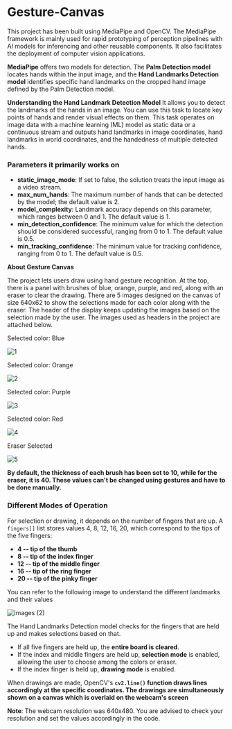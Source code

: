 # Gesture-Canvas
This project has been built using MediaPipe and OpenCV. The MediaPipe framework is mainly used for rapid prototyping of perception pipelines with AI models for inferencing and other reusable components. It also facilitates the deployment of computer vision applications.

**MediaPipe** offers two models for detection. The **Palm Detection model** locates hands within the input image, and the **Hand Landmarks Detection model** identifies specific hand landmarks on the cropped hand image defined by the Palm Detection model.

**Understanding the Hand Landmark Detection Model**
It allows you to detect the landmarks of the hands in an image. You can use this task to locate key points of hands and render visual effects on them. This task operates on image data with a machine learning (ML) model as static data or a continuous stream and outputs hand landmarks in image coordinates, hand landmarks in world coordinates, and the handedness of multiple detected hands.

### Parameters it primarily works on

- **static_image_mode**: If set to false, the solution treats the input image as a video stream.
- **max_num_hands**: The maximum number of hands that can be detected by the model; the default value is 2.
- **model_complexity**: Landmark accuracy depends on this parameter, which ranges between 0 and 1. The default value is 1.
- **min_detection_confidence**: The minimum value for which the detection should be considered successful, ranging from 0 to 1. The default value is 0.5.
- **min_tracking_confidence**: The minimum value for tracking confidence, ranging from 0 to 1. The default value is 0.5.



**About Gesture Canvas**

The project lets users draw using hand gesture recognition. At the top, there is a panel with brushes of blue, orange, purple, and red, along with an eraser to clear the drawing. There are 5 images designed on the canvas of size 640x62 to show the selections made for each color along with the eraser. The header of the display keeps updating the images based on the selection made by the user.
The images used as headers in the project are attached below.

Selected color: Blue

![1](https://github.com/parth9504/Gesture-Canvas/assets/127659489/7232254f-bb50-4008-a1f5-0d05f660cf76)  

Selected color: Orange

![2](https://github.com/parth9504/Gesture-Canvas/assets/127659489/12325a31-14fe-416b-8e6d-85ac5b6309a7)

Selected color: Purple

![3](https://github.com/parth9504/Gesture-Canvas/assets/127659489/1f1bb676-572d-42db-81ff-d8bb40c7aa07)

Selected color: Red

![4](https://github.com/parth9504/Gesture-Canvas/assets/127659489/215a02d5-5174-44d2-87f5-93c0ba054c8f)

Eraser Selected

![5](https://github.com/parth9504/Gesture-Canvas/assets/127659489/1abab92f-b8be-4819-b2a1-92b2268da1b6)



**By default, the thickness of each brush has been set to 10, while for the eraser, it is 40. These values can't be changed using gestures and have to be done manually.**

### Different Modes of Operation

For selection or drawing, it depends on the number of fingers that are up. A `fingers[]` list stores values 4, 8, 12, 16, 20, which correspond to the tips of the five fingers:
 - **4  -- tip of the thumb**
 - **8  -- tip of the index finger**
 - **12 -- tip of the middle finger**
 - **16 -- tip of the ring finger**
 - **20 -- tip of the pinky finger**

You can refer to the following image to understand the different landmarks and their values

![images (2)](https://github.com/parth9504/Gesture-Canvas/assets/127659489/7ac99966-6388-4384-a12c-136c87818272)



The Hand Landmarks Detection model checks for the fingers that are held up and makes selections based on that.

- If all five fingers are held up, the **entire board is cleared**.
- If the index and middle fingers are held up, **selection mode** is enabled, allowing the user to choose among the colors or eraser.
- If the index finger is held up, **drawing mode** is enabled.

When drawings are made, OpenCV's **`cv2.line()` function draws lines accordingly at the specific coordinates. The drawings are simultaneously shown on a canvas which is overlaid on the webcam's screen**

**Note**: The webcam resolution was 640x480. You are advised to check your resolution and set the values accordingly in the code.
